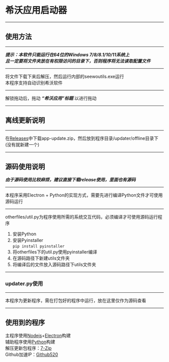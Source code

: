 # 希沃应用启动器
***
## 使用方法
***
***提示：本软件只能运行在64位的Windows 7/8/8.1/10/11系统上<br>且一定要将文件夹放在有权限访问的目录下，否则程序将无法读取配置文件***
***
将文件下载下来后解压，然后运行内部的seewoutils.exe运行<br>
本程序支持自动识别希沃软件
***
解锁拖动后，拖动 ***“希沃应用”标题*** 以进行拖动
***
## 离线更新说明
***
在<a href="https://github.com/alexliu07/SeewoUtils/releases/">Releases</a>中下载app-update.zip，然后放到程序目录/updater/offline目录下(没有就新建一个)
***
## 源码使用说明
***由于源码使用比较麻烦，建议直接下载release使用，里面也有源码***
***
本程序采用Electron + Python的实现方式，需要先进行编译Python文件才可使用源码运行<br>
***
otherfiles/util.py为程序使用所需的系统交互代码，必须编译才可使用源码运行程序
1. 安装Python
2. 安装Pyinstaller<br>`pip install pyinstaller`
3. 将otherfiles下的util.py使用pyinstaller编译
4. 在源码路径下新建utils文件夹
4. 将编译后的文件放入源码路径下utils文件夹
***
### updater.py使用
***
本程序为更新程序，需在打包好的程序中运行，放在这里仅作为源码查看
***
## 使用到的程序
主程序使用<a href="https://nodejs.org/">Nodejs</a>+<a href="https://www.electronjs.org/">Electron</a>构建<br>
辅助程序使用<a href="https://www.python.org/">Python</a>构建<br>
解压更新包程序：<a href="https://www.7-zip.org/">7-Zip</a><br>
Github加速IP：<a href="https://github.com/521xueweihan/GitHub520">Github520</a>